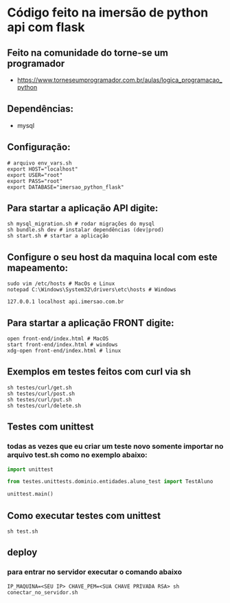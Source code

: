 # Código feito na imersão de python api com flask 
## Feito na comunidade do torne-se um programador
- https://www.torneseumprogramador.com.br/aulas/logica_programacao_python

## Dependências:
- mysql

## Configuração:
```shell
# arquivo env_vars.sh
export HOST="localhost"
export USER="root"
export PASS="root"
export DATABASE="imersao_python_flask"
```

## Para startar a aplicação API digite: 
```shell
sh mysql_migration.sh # rodar migrações do mysql
sh bundle.sh dev # instalar dependências (dev|prod)
sh start.sh # startar a aplicação
```


## Configure o seu host da maquina local com este mapeamento: 
```shell
sudo vim /etc/hosts # MacOs e Linux
notepad C:\Windows\System32\drivers\etc\hosts # Windows
```

```code
127.0.0.1 localhost api.imersao.com.br
```

## Para startar a aplicação FRONT digite: 
```shell
open front-end/index.html # MacOS
start front-end/index.html # windows
xdg-open front-end/index.html # linux
```

## Exemplos em testes feitos com curl via sh
```shell
sh testes/curl/get.sh
sh testes/curl/post.sh
sh testes/curl/put.sh
sh testes/curl/delete.sh
```


## Testes com unittest
### todas as vezes que eu criar um teste novo somente importar no arquivo test.sh como no exemplo abaixo:
```python
import unittest

from testes.unittests.dominio.entidades.aluno_test import TestAluno

unittest.main()
```

## Como executar testes com unittest
```shell
sh test.sh
```

## deploy
### para entrar no servidor executar o comando abaixo
```shell
IP_MAQUINA=<SEU IP> CHAVE_PEM=<SUA CHAVE PRIVADA RSA> sh conectar_no_servidor.sh
```